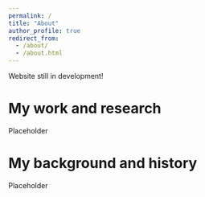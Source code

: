 ```yaml
---
permalink: /
title: "About"
author_profile: true
redirect_from: 
  - /about/
  - /about.html
---
```


Website still in development!

My work and research
======

Placeholder

My background and history
======

Placeholder
